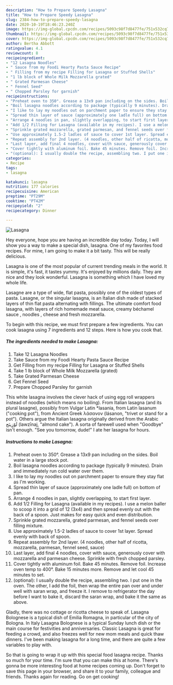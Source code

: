 ```yaml
---
description: "How to Prepare Speedy Lasagna"
title: "How to Prepare Speedy Lasagna"
slug: 2384-how-to-prepare-speedy-lasagna
date: 2020-10-19T18:46:23.240Z
image: https://img-global.cpcdn.com/recipes/5093c98f7d8477fe/751x532cq70/lasagna-recipe-main-photo.jpg
thumbnail: https://img-global.cpcdn.com/recipes/5093c98f7d8477fe/751x532cq70/lasagna-recipe-main-photo.jpg
cover: https://img-global.cpcdn.com/recipes/5093c98f7d8477fe/751x532cq70/lasagna-recipe-main-photo.jpg
author: Bertha Abbott
ratingvalue: 4.1
reviewcount: 8
recipeingredient:
- "12 Lasagna Noodles"
- " Sauce from my Foodi Hearty Pasta Sauce Recipe"
- " Filling from my recipe Filling for Lasagna or Stuffed Shells"
- "1 lb block of Whole Milk Mozzarella grated"
- " Grated Parmesan Cheese"
- " Fennel Seed"
- " Chopped Parsley for garnish"
recipeinstructions:
- "Preheat oven to 350°. Grease a 13x9 pan including on the sides. Boil water in a large stock pot."
- "Boil lasagna noodles according to package (typically 9 minutes). Drain and immediately run cold water over them."
- "I like to lay my noodles out on parchment paper to ensure they stay flat as I&#39;m working."
- "Spread thin layer of sauce (approximately one ladle full) on bottom of pan."
- "Arrange 4 noodles in pan, slightly overlapping, to start first layer."
- "Add 1/2 Filling for Lasagna (available in my recipes). I use a melon baller to scoop it into a grid of 12 (3x4) and then spread evenly out with the back of a spoon. Just makes for easy quick and even distribution."
- "Sprinkle grated mozzarella, grated parmesan, and fennel seeds over filling mixture."
- "Use approximately 1.5-2 ladles of sauce to cover 1st layer. Spread evenly with back of spoon."
- "Repeat assembly for 2nd layer. (4 noodles, other half of ricotta, mozzarella, parmesan, fennel seed, sauce)"
- "Last layer, add final 4 noodles, cover with sauce, generously cover with mozzarella and parmesan cheese. Sprinkle with fresh chopped parsley."
- "Cover tightly with aluminum foil. Bake 45 minutes. Remove foil. Increase oven temp to 400°. Bake 15 minutes more. Remove and let cool 45 minutes to set."
- "(optional): I usually double the recipe, assembling two. I put one in the oven. The other, I add the foil, then wrap the entire pan over and under well with saran wrap, and freeze it. I remove to refrigerator the day before I want to bake it, discard the saran wrap, and bake it the same as above."
categories:
- Recipe
tags:
- lasagna

katakunci: lasagna 
nutrition: 177 calories
recipecuisine: American
preptime: "PT29M"
cooktime: "PT42M"
recipeyield: "2"
recipecategory: Dinner

---
```



![Lasagna](https://img-global.cpcdn.com/recipes/5093c98f7d8477fe/751x532cq70/lasagna-recipe-main-photo.jpg)

Hey everyone, hope you are having an incredible day today. Today, I will show you a way to make a special dish, lasagna. One of my favorites food recipes. For mine, I am going to make it a bit tasty. This will be really delicious.

Lasagna is one of the most popular of current trending meals in the world. It is simple, it's fast, it tastes yummy. It's enjoyed by millions daily. They are nice and they look wonderful. Lasagna is something which I have loved my whole life.

Lasagne are a type of wide, flat pasta, possibly one of the oldest types of pasta. Lasagne, or the singular lasagna, is an Italian dish made of stacked layers of thin flat pasta alternating with fillings. The ultimate comfort food lasagna, with layers of rich homemade meat sauce, creamy béchamel sauce , noodles , cheese and fresh mozzarella.


To begin with this recipe, we must first prepare a few ingredients. You can cook lasagna using 7 ingredients and 12 steps. Here is how you cook that.

<!--inarticleads1-->

##### The ingredients needed to make Lasagna:

1. Take 12 Lasagna Noodles
1. Take  Sauce from my Foodi Hearty Pasta Sauce Recipe
1. Get  Filling from my recipe Filling for Lasagna or Stuffed Shells
1. Take 1 lb block of Whole Milk Mozzarella (grated)
1. Take  Grated Parmesan Cheese
1. Get  Fennel Seed
1. Prepare  Chopped Parsley for garnish


This white lasagna involves the clever hack of using egg roll wrappers instead of noodles (which means no boiling). From Italian lasagna (and its plural lasagne), possibly from Vulgar Latin *lasania, from Latin lasanum (&#34;cooking pot&#34;), from Ancient Greek λάσανον (lásanon, &#34;trivet or stand for a pot&#34;). Others argue the Italian lasagna originally derived from the Arabic لَوْزِينَج‎ (lawzīnaj, &#34;almond cake&#34;). A sorta of farewell used when &#34;Goodbye&#34; isn&#39;t enough. &#34;See you tomorrow, dude!&#34; I ate her lasagna for hours. 

<!--inarticleads2-->

##### Instructions to make Lasagna:

1. Preheat oven to 350°. Grease a 13x9 pan including on the sides. Boil water in a large stock pot.
1. Boil lasagna noodles according to package (typically 9 minutes). Drain and immediately run cold water over them.
1. I like to lay my noodles out on parchment paper to ensure they stay flat as I&#39;m working.
1. Spread thin layer of sauce (approximately one ladle full) on bottom of pan.
1. Arrange 4 noodles in pan, slightly overlapping, to start first layer.
1. Add 1/2 Filling for Lasagna (available in my recipes). I use a melon baller to scoop it into a grid of 12 (3x4) and then spread evenly out with the back of a spoon. Just makes for easy quick and even distribution.
1. Sprinkle grated mozzarella, grated parmesan, and fennel seeds over filling mixture.
1. Use approximately 1.5-2 ladles of sauce to cover 1st layer. Spread evenly with back of spoon.
1. Repeat assembly for 2nd layer. (4 noodles, other half of ricotta, mozzarella, parmesan, fennel seed, sauce)
1. Last layer, add final 4 noodles, cover with sauce, generously cover with mozzarella and parmesan cheese. Sprinkle with fresh chopped parsley.
1. Cover tightly with aluminum foil. Bake 45 minutes. Remove foil. Increase oven temp to 400°. Bake 15 minutes more. Remove and let cool 45 minutes to set.
1. (optional): I usually double the recipe, assembling two. I put one in the oven. The other, I add the foil, then wrap the entire pan over and under well with saran wrap, and freeze it. I remove to refrigerator the day before I want to bake it, discard the saran wrap, and bake it the same as above.


Gladly, there was no cottage or ricotta cheese to speak of. Lasagna Bolognese is a typical dish of Emilia Romagna, in particular of the city of Bologna. In Italy Lasagna Bolognese is a typical Sunday lunch dish or the main course for festivities and anniversaries. Classic Lasagna is great for feeding a crowd, and also freezes well for new mom meals and quick thaw dinners. I&#39;ve been making lasagna for a long time, and there are quite a few variables to play with. 

So that is going to wrap it up with this special food lasagna recipe. Thanks so much for your time. I'm sure that you can make this at home. There's gonna be more interesting food at home recipes coming up. Don't forget to save this page in your browser, and share it to your family, colleague and friends. Thanks again for reading. Go on get cooking!
